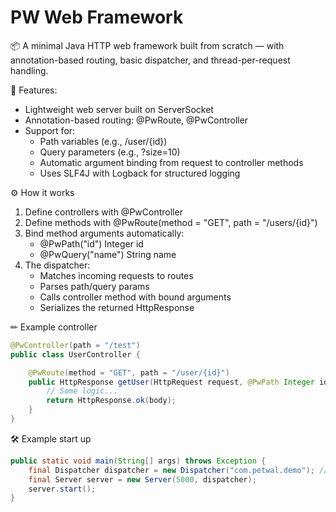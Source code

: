 # PW Web Framework

📦 A minimal Java HTTP web framework built from scratch — with annotation-based routing, basic dispatcher, and
thread-per-request handling.

🚀 Features:

- Lightweight web server built on ServerSocket
- Annotation-based routing: @PwRoute, @PwController
- Support for:
    - Path variables (e.g., /user/{id})
    - Query parameters (e.g., ?size=10)
    - Automatic argument binding from request to controller methods
    - Uses SLF4J with Logback for structured logging

⚙ How it works

1. Define controllers with @PwController
2. Define methods with @PwRoute(method = "GET", path = "/users/{id}")
3. Bind method arguments automatically:
   - @PwPath("id") Integer id
   - @PwQuery("name") String name
4. The dispatcher:
   - Matches incoming requests to routes
   - Parses path/query params
   - Calls controller method with bound arguments
   - Serializes the returned HttpResponse
    
✏ Example controller
```java
@PwController(path = "/test")
public class UserController {

    @PwRoute(method = "GET", path = "/user/{id}")
    public HttpResponse getUser(HttpRequest request, @PwPath Integer id, @PwQuery("verbose") Boolean verbose) {
        // Some logic...
        return HttpResponse.ok(body);
    }
}
```
🛠 Example start up
```java
public static void main(String[] args) throws Exception {
    final Dispatcher dispatcher = new Dispatcher("com.petwal.demo"); // auto-scans controllers
    final Server server = new Server(5000, dispatcher);
    server.start();
}
```